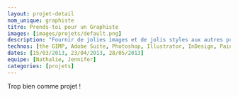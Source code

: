 ```yaml
---
layout: projet-detail
nom_unique: graphiste
titre: Prends-toi pour un Graphiste
images: [images/projets/default.png]
description: "Fournir de jolies images et de jolis styles aux autres projets. Initiation aux outils Adobe."
technos: [the GIMP, Adobe Suite, Photoshop, Illustrator, InDesign, Paint.Net]
dates: [15/03/2013, 23/04/2013, 28/05/2013]
equipe: [Nathalie, Jennifer]
categories: [projets]
---
```

Trop bien comme projet !